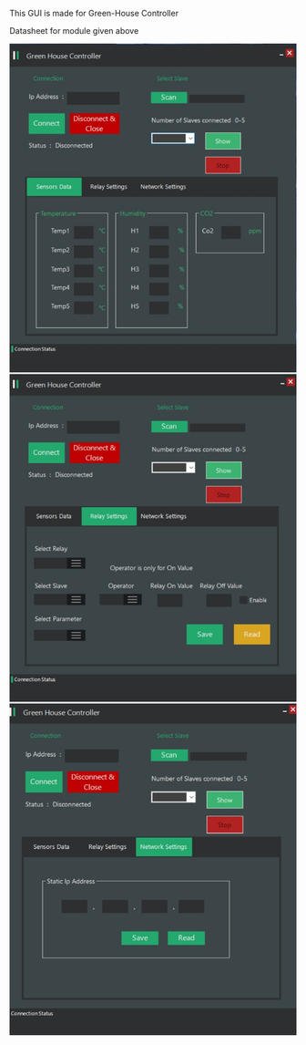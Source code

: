 This GUI is made for Green-House Controller

Datasheet for module given above

![](images/GreenHouse1.jpg)
![](images/GreenHouse2.jpg)
![](images/Greenhouse3.jpg)
